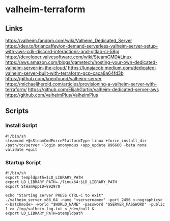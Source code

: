 # valheim-terraform

## Links

https://valheim.fandom.com/wiki/Valheim_Dedicated_Server
https://dev.to/briancaffey/on-demand-serverless-valheim-server-setup-with-aws-cdk-discord-interactions-and-gitlab-ci-58pj
https://developer.valvesoftware.com/wiki/SteamCMD#Linux
https://aws.amazon.com/blogs/gametech/hosting-your-own-dedicated-valheim-server-in-the-cloud/
https://lunajacob.medium.com/dedicated-valheim-server-built-with-terraform-gcp-caca8a64fd3b
https://github.com/kpenfound/valheim-server
https://michaeljherold.com/articles/provisioning-a-valheim-server-with-terraform/
https://github.com/ElijahGartin/valheim-dedicated-server-aws
https://github.com/valheimPlus/ValheimPlus

## Scripts

### Install Script

    #!/bin/sh
    steamcmd +@sSteamCmdForcePlatformType linux +force_install_dir /path/to/server +login anonymous +app_update 896660 -beta none validate +quit

### Startup Script

    #!/bin/sh
    export templdpath=$LD_LIBRARY_PATH  
    export LD_LIBRARY_PATH=./linux64:$LD_LIBRARY_PATH  
    export SteamAppID=892970

    echo "Starting server PRESS CTRL-C to exit"  
    ./valheim_server.x86_64 -name "<servername>" -port 2456 <-nographics> <-batchmode> -world "$WORLD_NAME" -password "$SERVER_PASSWORD" -public 1 >> /tmp/valheim_log.txt < /dev/null &  
    export LD_LIBRARY_PATH=$templdpath